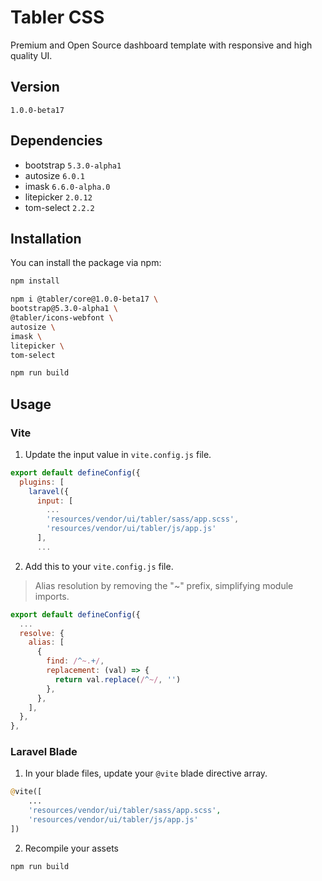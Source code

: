 # Tabler CSS

Premium and Open Source dashboard template with responsive and high quality UI.

## Version

`1.0.0-beta17`

## Dependencies

- bootstrap `5.3.0-alpha1`
- autosize `6.0.1`
- imask `6.6.0-alpha.0`
- litepicker `2.0.12`
- tom-select `2.2.2`

## Installation

You can install the package via npm:

```bash
npm install

npm i @tabler/core@1.0.0-beta17 \
bootstrap@5.3.0-alpha1 \
@tabler/icons-webfont \
autosize \
imask \
litepicker \
tom-select

npm run build
```

## Usage

### Vite

1. Update the input value in `vite.config.js` file.

```js
export default defineConfig({
  plugins: [
    laravel({
      input: [
        ...
        'resources/vendor/ui/tabler/sass/app.scss',
        'resources/vendor/ui/tabler/js/app.js'
      ],
      ...
```

2. Add this to your `vite.config.js` file.

> Alias resolution by removing the "~" prefix, simplifying module imports.

```js
export default defineConfig({
  ...
  resolve: {
    alias: [
      {
        find: /^~.+/,
        replacement: (val) => {
          return val.replace(/^~/, '')
        },
      },
    ],
  },
},
```

### Laravel Blade

1. In your blade files, update your `@vite` blade directive array.

```php
@vite([
    ...
    'resources/vendor/ui/tabler/sass/app.scss',
    'resources/vendor/ui/tabler/js/app.js'
])
```

2. Recompile your assets

```bash
npm run build
```
